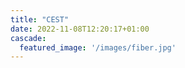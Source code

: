 ```yaml
---
title: "CEST"
date: 2022-11-08T12:20:17+01:00
cascade:
  featured_image: '/images/fiber.jpg'
---
```


